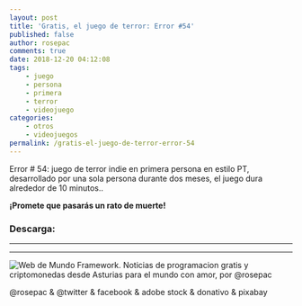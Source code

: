 ```yaml
---
layout: post
title: 'Gratis, el juego de terror: Error #54'
published: false
author: rosepac
comments: true
date: 2018-12-20 04:12:08
tags:
    - juego
    - persona
    - primera
    - terror
    - videojuego
categories:
    - otros
    - videojuegos
permalink: /gratis-el-juego-de-terror-error-54
---
```

Error # 54: juego de terror indie en primera persona en estilo PT, desarrollado por una sola persona durante dos meses, el juego dura alrededor de 10 minutos..

**¡Promete que pasarás un rato de muerte!**



### Descarga: 

* * *


   


* * *


  


![Web de Mundo Framework. Noticias de programacion gratis y criptomonedas desde Asturias para el mundo con amor, por @rosepac][1]


  @rosepac & @twitter & facebook & adobe stock & donativo & pixabay


 [1]: https://image.ibb.co/iTckvT/mundo-framework-1350x167-steemit.png